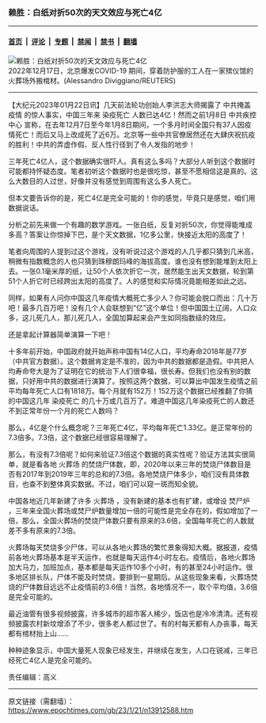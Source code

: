 ### 赖胜：白纸对折50次的天文效应与死亡4亿

---

#### [首页](../../../..?n13912588) &nbsp;|&nbsp; [评论](../../../../../epoch-comment?n13912588) &nbsp;|&nbsp; [专题](../../../../../epoch-special?n13912588) &nbsp;|&nbsp; [禁闻](../../../../../epoch-news?n13912588) &nbsp;|&nbsp; [禁书](../../../../../books?n13912588) &nbsp;|&nbsp; [翻墙](https://github.com/gfw-breaker/nogfw/blob/master/README.md?n13912588)


<div><img alt="赖胜：白纸对折50次的天文效应与死亡4亿" class="attachment-djy_600_400 size-djy_600_400 wp-post-image" src="https://i.epochtimes.com/assets/uploads/2022/12/id13886909-2022-12-17T123136Z_1_LYNXMPEIBG04Y_RTROPTP_4_HEALTH-CORONAVIRUS-CHINA-600x400.jpg"/>
<div class="caption">
 2022年12月17日，北京爆发COVID-19 期间，穿着防护服的工人在一家殡仪馆的火葬场外搬棺材。(Alessandro Diviggiano/REUTERS)
</div></div><hr/><div class="post_content" id="artbody" itemprop="articleBody">
 <!-- article content begin -->
 <p>
  【大纪元2023年01月22日讯】几天前法轮功创始人李洪志大师揭露了
  <ok href="https://www.epochtimes.com/gb/tag/%E4%B8%AD%E5%85%B1%E6%8E%A9%E7%9B%96%E7%96%AB%E6%83%85.html">
   中共掩盖疫情
  </ok>
  的惊人事实，中国三年来
  <ok href="https://www.epochtimes.com/gb/tag/%E6%9F%93%E7%96%AB%E6%AD%BB%E4%BA%A1.html">
   染疫死亡
  </ok>
  人数已达4亿！然而之前1月8日
  <ok href="https://www.epochtimes.com/gb/tag/%E4%B8%AD%E5%85%B1%E7%96%BE%E6%8E%A7%E4%B8%AD%E5%BF%83.html">
   中共疾控中心
  </ok>
  宣称，在去年12月7日至今年1月8日期间，一个多月时间全国只有37人因疫情死亡！而后又马上改成死了近6万。北京等一些中共官僚居然还在大肆庆祝抗疫的胜利！中共的弄虚作假、反人性行径到了令人发指的地步！
 </p>
 <p>
  三年死亡4亿人，这个数据确实很吓人。真有这么多吗？大部分人听到这个数据时可能都持怀疑态度。笔者初听这个数据时也是很吃惊，甚至不愿相信这是真的。这么大数目的人过世，好像并没有感觉到周围有这么多人死亡。
 </p>
 <p>
  但本文要告诉你的是，死亡4亿是完全可能的！你的感觉，毕竟只是感觉，咱们用数据说话。
 </p>
 <p>
  分析之前先来做一个有趣的数学游戏。一张白纸，反复对折50次，你觉得能堆成多高？答案让你惊掉下巴，是个天文数据，1亿多公里，快接近太阳的高度了！
 </p>
 <p>
  笔者向周围的人提到过这个游戏，没有听说过这个游戏的人几乎都只猜到几米高，稍微有指数概念的人也只猜到珠穆朗玛峰的海拔高度。谁也没有想到能堆到太阳上去。一张0.1毫米厚的纸，让50个人依次折它一次，居然能生出天文数据，轮到第51个人折它时已经跨出太阳的高度了。人的感觉和实际情况竟能相差如此之远。
 </p>
 <p>
  同样，如果有人问你中国这几年疫情大概死亡多少人？你可能会脱口而出：几十万吧！最多几百万吧！没有几个人会联想到“亿”这个单位！但中国国土辽阔，人口众多，这儿死几人，那儿死几人，全国加算起来会产生如同指数级的效应。
 </p>
 <p>
  还是拿起计算器简单演算一下吧！
 </p>
 <p>
  十多年前开始，中国政府就开始声称中国有14亿人口，平均寿命2018年是77岁（中共官方数据）。这个数据肯定是不准的，因为中共的数据都是造假。中共把人均寿命夸大是为了证明在它的统治下人们很幸福，很长寿。但我们也没有别的数据，只好用中共的数据进行演算了。按照这两个数据，可以算出中国发生疫情之前平均每年死亡人口有1818万。每个月就有152万！152万这个数据已经推翻了你猜的中国这几年
  <ok href="https://www.epochtimes.com/gb/tag/%E6%9F%93%E7%96%AB%E6%AD%BB%E4%BA%A1.html">
   染疫死亡
  </ok>
  的几十万或几百万了。难道中国这几年染疫死亡的人数还不到正常年份一个月的死亡人数吗？
 </p>
 <p>
  那么，4亿是个什么概念呢？三年死亡4亿，平均每年死亡1.33亿。是正常年份的7.3倍多。7.3倍，这个数据已经很容易理解了。
 </p>
 <p>
  那么，有没有7.3倍呢？如何来验证7.3倍这个数据的真实性呢？验证方法其实很简单，就是看各地
  <ok href="https://www.epochtimes.com/gb/tag/%E7%81%AB%E8%91%AC%E5%9C%BA.html">
   火葬场
  </ok>
  的焚烧尸体数，即，2020年以来三年的焚烧尸体数目是否有2017年到2019年三年的总和的7.3倍。各地焚烧尸体多少，咱们没有具体数目，也查不到整体真实数据。不过，咱们可以窥一斑而知全貌。
 </p>
 <p>
  中国各地近几年新建了许多
  <ok href="https://www.epochtimes.com/gb/tag/%E7%81%AB%E8%91%AC%E5%9C%BA.html">
   火葬场
  </ok>
  ，没有新建的基本也有扩建，或增设
  <ok href="https://www.epochtimes.com/gb/tag/%E7%84%9A%E5%B0%B8%E7%82%89.html">
   焚尸炉
  </ok>
  ，三年来全国火葬场或焚尸炉数量增加一倍的可能性是完全存在的，假如增加了一倍，那么，全国火葬场的焚烧尸体数只要有原来的3.6倍，全国每年死亡的人数就差不多有原来的7.3倍。
 </p>
 <p>
  火葬场每天焚烧多少尸体，可以从各地火葬场的繁忙景象得知大概。据报道，疫情前各地火葬场基本是半天运作，也就是每天运作4小时左右。疫情后，各地火葬场加大马力，加班加点，基本都是每天运作10多个小时，有的甚至24小时运作。很多地区排长队，尸体不能及时焚烧，要排到一星期后。从这些现象来看，火葬场焚烧的尸体数目远远不止疫情前的3.6倍！当然，各地情况不一，取个平均值，3.6倍是完全可能的。
 </p>
 <p>
  最近油管有很多视频披露，许多城市的超市客人稀少，饭店也是冷冷清清。还有视频披露农村新坟增添了不少，很多老人都过世了。有的村每天都有人办丧事，每天都有棺材抬上山……
 </p>
 <p>
  种种迹象显示，中国大量死人现象已经发生，并继续在发生，人口在锐减，三年已经死亡4亿人是完全可能的。
 </p>
 <p>
  责任编辑：高义
 </p>
 <!-- article content end -->
 <div id="below_article_ad">
 </div>
</div>


---

原文链接（需翻墙）：https://www.epochtimes.com/gb/23/1/21/n13912588.htm